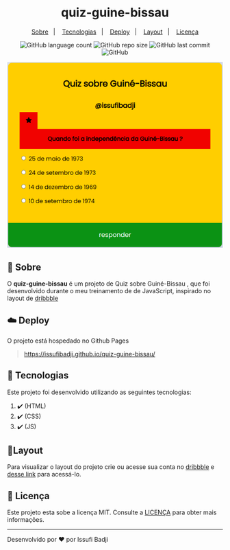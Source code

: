 <h1 align="center" color=" ">
   quiz-guine-bissau
</h1>

<p align="center">
    <a href="#book-sobre">Sobre</a>&nbsp;&nbsp;&nbsp;|&nbsp;&nbsp;&nbsp;
    <a href="#rocket-tecnologias">Tecnologias</a>&nbsp;&nbsp;&nbsp;|&nbsp;&nbsp;&nbsp;
    <a href="#cloud-deploy">Deploy</a>&nbsp;&nbsp;&nbsp;|&nbsp;&nbsp;&nbsp;
    <a href="#layout">Layout</a>&nbsp;&nbsp;&nbsp;|&nbsp;&nbsp;&nbsp;
    <a href="#memo-licença">Licença</a>
</p>

<p align="center">
   
   <img alt="GitHub language count" src="https://img.shields.io/github/languages/count/issufibadji/quiz-guine-bissau?style=flat-square">

   <img alt="GitHub repo size" src="https://img.shields.io/github/repo-size/issufibadji/quiz-guine-bissau?style=flat-square">

   <img alt="GitHub last commit" src="https://img.shields.io/github/last-commit/issufibadji/quiz-guine-bissau?style=flat-square">

   <img alt="GitHub" src="https://img.shields.io/github/license/issufibadji/quiz-guine-bissau?style=flat-square">
</p>

![quiz-guine-bissau](https://github.com/issufibadji/quiz-guine-bissau/blob/master/quiz-guine-bissau.png)

## :book: Sobre
O **quiz-guine-bissau**
 é um projeto de Quiz sobre Guiné-Bissau , que foi desenvolvido durante o meu treinamento de de JavaScript, inspirado no layout de [dribbble](dribbble.com)

## :cloud: Deploy
O projeto está hospedado no Github Pages
>https://issufibadji.github.io/quiz-guine-bissau/

## :rocket: Tecnologias
Este projeto foi desenvolvido utilizando as seguintes tecnologias:
<!-- ❌✔️ -->
1. ✔️ (HTML)
2. ✔️ (CSS)
3. ✔️ (JS)


## 🔖Layout
Para visualizar o layout do projeto crie ou acesse sua conta no [dribbble](dribbble.com) e [desse link](https://dribbble.com/shots/11338885-Flick-Quizzes) para acessá-lo.

## :memo: Licença
Este projeto esta sobe a licença MIT. Consulte a [LICENÇA](https://github.com/issufibadji/quiz-guine-bissau/blob/master/LINCENSE) para obter mais informações.

---

Desenvolvido por :heart: por Issufi Badji

